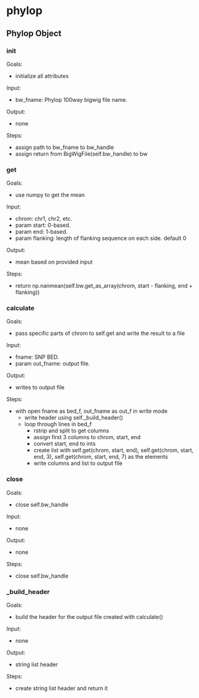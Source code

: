 # phylop

## Phylop Object

### init
Goals:
* initialize all attributes

Input:
* bw_fname: Phylop 100way bigwig file name.

Output:
* none

Steps:
* assign path to bw_fname to bw_handle
* assign return from BigWigFile(self.bw_handle) to bw

### get
Goals:
* use numpy to get the mean

Input:
* chrom: chr1, chr2, etc.
* param start: 0-based.
* param end: 1-based.
* param flanking: length of flanking sequence on each side. default 0

Output:
* mean based on provided input

Steps:
* return np.nanmean(self.bw.get_as_array(chrom, start - flanking, end + flanking))

### calculate
Goals:
* pass specific parts of chrom to self.get and write the result to a file

Input:
* fname: SNP BED.
* param out_fname: output file.

Output:
* writes to output file

Steps:
* with open fname as bed_f, out_fname as out_f in write mode
  * write header using self._build_header()
  * loop through lines in bed_f
    * rstrip and split to get columns
    * assign first 3 columns to chrom, start, end
    * convert start, end to ints
    * create list with self.get(chrom, start, end), self.get(chrom, start, end, 3), self.get(chrom, start, end, 7) as the elements
    * write columns and list to output file

### close
Goals:
* close self.bw_handle

Input:
* none

Output:
* none

Steps:
* close self.bw_handle

### _build_header
Goals:
* build the header for the output file created with calculate()

Input:
* none

Output:
* string list header

Steps:
* create string list header and return it